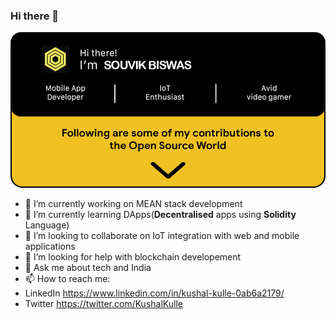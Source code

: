### Hi there 👋

<p align="center">
  <a href="https://www.souvikbiswas.com"><img src="https://github.com/sbis04/sbis04/raw/master/images/github_profile_banner.png" alt="Header" /></a>
</p>

<!-- **kushalkulle/kushalkulle** is a ✨ _special_ ✨ repository because its `README.md` (this file) appears on your GitHub profile. -->

<!-- Here are some ideas to get you started: -->

- 🔭 I’m currently working on MEAN stack development
- 🌱 I’m currently learning DApps(**Decentralised** apps using **Solidity** Language)
- 👯 I’m looking to collaborate on IoT integration with web and mobile applications
- 🤔 I’m looking for help with blockchain developement
- 💬 Ask me about tech and India
- 📫 How to reach me: 
- LinkedIn https://www.linkedin.com/in/kushal-kulle-0ab6a2179/
- Twitter https://twitter.com/KushalKulle


